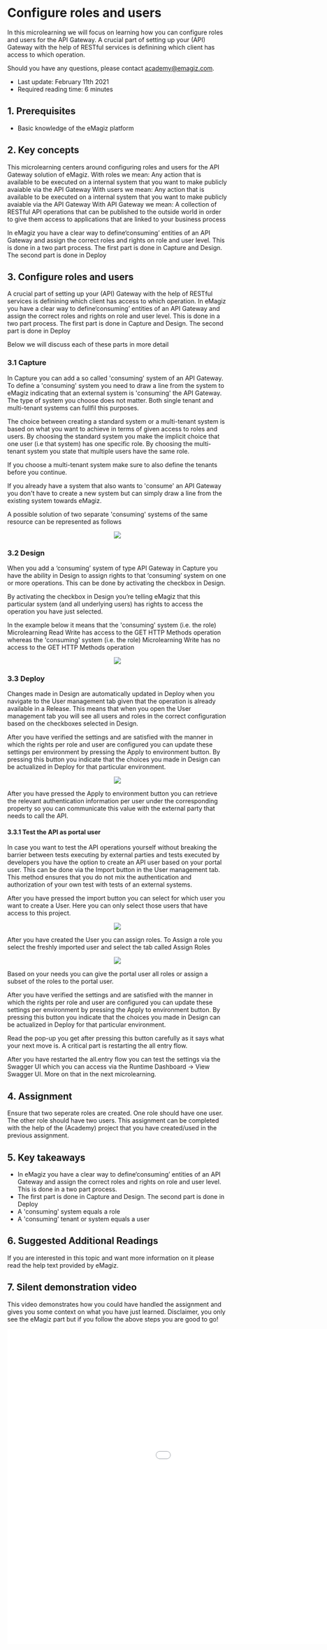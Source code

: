 # Configure roles and users

In this microlearning we will focus on learning how you can configure roles and users for the API Gateway.
A crucial part of setting up your (API) Gateway with the help of RESTful services is definining which client has access to which operation.

Should you have any questions, please contact academy@emagiz.com.

- Last update: February 11th 2021
- Required reading time: 6 minutes

## 1. Prerequisites
- Basic knowledge of the eMagiz platform

## 2. Key concepts
This microlearning centers around configuring roles and users for the API Gateway solution of eMagiz.
With roles we mean: Any action that is available to be executed on a internal system that you want to make publicly avaiable via the API Gateway
With users we mean: Any action that is available to be executed on a internal system that you want to make publicly avaiable via the API Gateway
With API Gateway we mean: A collection of RESTful API operations that can be published to the outside world in order to give them access to applications that are linked to your business process

In eMagiz you have a clear way to define‘consuming’ entities of an API Gateway and assign the correct roles and rights on role and user level. This is done in a two part process.
The first part is done in Capture and Design. The second part is done in Deploy

## 3. Configure roles and users

A crucial part of setting up your (API) Gateway with the help of RESTful services is definining which client has access to which operation.
In eMagiz you have a clear way to define‘consuming’ entities of an API Gateway and assign the correct roles and rights on role and user level. This is done in a two part process.
The first part is done in Capture and Design. The second part is done in Deploy

Below we will discuss each of these parts in more detail

### 3.1 Capture

In Capture you can add a so called 'consuming' system of an API Gateway. 
To define a 'consuming' system you need to draw a line from the system to eMagiz indicating that an external system is 'consuming' the API Gateway.
The type of system you choose does not matter. Both single tenant and multi-tenant systems can fullfil this purposes.

The choice between creating a standard system or a multi-tenant system is based on what you want to achieve in terms of given access to roles and users.
By choosing the standard system you make the implicit choice that one user (i.e that system) has one specific role. 
By choosing the multi-tenant system you state that multiple users have the same role.

If you choose a multi-tenant system make sure to also define the tenants before you continue.

If you already have a system that also wants to 'consume' an API Gateway you don't have to create a new system but can simply draw a line from the existing system towards eMagiz.

A possible solution of two separate 'consuming' systems of the same resource can be represented as follows

<p align="center"><img src="../../img/microlearning/ml-configure-roles-and-users--capture-filled-in-consuming-systems.png"></p>

### 3.2 Design

When you add a ‘consuming’ system of type API Gateway in Capture you have the ability in Design to assign rights to that ‘consuming’ system on one or more operations. 
This can be done by activating the checkbox in Design. 

By activating the checkbox in Design you’re telling eMagiz that this particular system (and all underlying users) has rights to access the operation you have just selected.

In the example below it means that the 'consuming' system (i.e. the role) Microlearning Read Write has access to the GET HTTP Methods operation 
whereas the 'consuming' system (i.e. the role) Microlearning Write has no access to the GET HTTP Methods operation

<p align="center"><img src="../../img/microlearning/ml-configure-roles-and-users--design-handed-out-rights.png"></p>
 
### 3.3 Deploy

Changes made in Design are automatically updated in Deploy when you navigate to the User management tab given that the operation is already available in a Release.
This means that when you open the User management tab you will see all users and roles in the correct configuration based on the checkboxes selected in Design.

After you have verified the settings and are satisfied with the manner in which the rights per role and user are configured you can update these settings 
per environment by pressing the Apply to environment button.
By pressing this button you indicate that the choices you made in Design can be actualized in Deploy for that particular environment.

<p align="center"><img src="../../img/microlearning/ml-configure-roles-and-users--deploy-apply-to-environment.png"></p>

After you have pressed the Apply to environment button you can retrieve the relevant authentication information per user under the corresponding property 
so you can communicate this value with the external party that needs to call the API.

#### 3.3.1 Test the API as portal user

In case you want to test the API operations yourself without breaking the barrier between tests executing by external parties and tests 
executed by developers you have the option to create an API user based on your portal user. This can be done via the Import button in the User management tab.
This method ensures that you do not mix the authentication and authorization of your own test with tests of an external systems.

After you have pressed the import button you can select for which user you want to create a User. Here you can only select those users that have access to this project. 

<p align="center"><img src="../../img/microlearning/ml-configure-roles-and-users--deploy-import-portal-user.png"></p>

After you have created the User you can assign roles. To Assign a role you select the freshly imported user and select the tab called Assign Roles

<p align="center"><img src="../../img/microlearning/ml-configure-roles-and-users--deploy-tab-assigned-roles.png"></p>

Based on your needs you can give the portal user all roles or assign a subset of the roles to the portal user.

After you have verified the settings and are satisfied with the manner in which the rights per role and user are configured you can update 
these settings per environment by pressing the Apply to environment button.
By pressing this button you indicate that the choices you made in Design can be actualized in Deploy for that particular environment.

Read the pop-up you get after pressing this button carefully as it says what your next move is. A critical part is restarting the all entry flow.

After you have restarted the all.entry flow you can test the settings via the Swagger UI which you can access via the Runtime Dashboard -> View Swagger UI. More on that in the next microlearning.

## 4. Assignment

Ensure that two seperate roles are created. One role should have one user. The other role should have two users.
This assignment can be completed with the help of the (Academy) project that you have created/used in the previous assignment.

## 5. Key takeaways

- In eMagiz you have a clear way to define‘consuming’ entities of an API Gateway and assign the correct roles and rights on role and user level. This is done in a two part process.
- The first part is done in Capture and Design. The second part is done in Deploy
- A 'consuming' system equals a role
- A 'consuming' tenant or system equals a user

## 6. Suggested Additional Readings

If you are interested in this topic and want more information on it please read the help text provided by eMagiz.

## 7. Silent demonstration video

This video demonstrates how you could have handled the assignment and gives you some context on what you have just learned. Disclaimer, you only see the eMagiz part but if you follow the above steps you are good to go!

<iframe width="1280" height="720" src="../../vid/microlearning/microlearning-configure-roles-and-users.mp4" frameborder="0" allow="accelerometer; autoplay; clipboard-write; encrypted-media; gyroscope; picture-in-picture" allowfullscreen></iframe>
